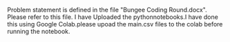 Problem statement is defined in the file "Bungee Coding Round.docx". Please refer to this file. 
I have Uploaded the pythonnotebooks.I have done this using Google Colab.please upoad the main.csv files to the colab before running the notebook.
